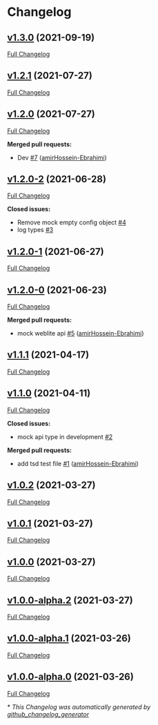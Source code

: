 # Changelog

## [v1.3.0](https://github.com/weblite-wapps/api-types/tree/v1.3.0) (2021-09-19)

[Full Changelog](https://github.com/weblite-wapps/api-types/compare/v1.2.1...v1.3.0)

## [v1.2.1](https://github.com/weblite-wapps/api-types/tree/v1.2.1) (2021-07-27)

[Full Changelog](https://github.com/weblite-wapps/api-types/compare/v1.2.0...v1.2.1)

## [v1.2.0](https://github.com/weblite-wapps/api-types/tree/v1.2.0) (2021-07-27)

[Full Changelog](https://github.com/weblite-wapps/api-types/compare/v1.2.0-2...v1.2.0)

**Merged pull requests:**

- Dev [\#7](https://github.com/weblite-wapps/api-types/pull/7) ([amirHossein-Ebrahimi](https://github.com/amirHossein-Ebrahimi))

## [v1.2.0-2](https://github.com/weblite-wapps/api-types/tree/v1.2.0-2) (2021-06-28)

[Full Changelog](https://github.com/weblite-wapps/api-types/compare/v1.2.0-1...v1.2.0-2)

**Closed issues:**

- Remove mock empty config object [\#4](https://github.com/weblite-wapps/api-types/issues/4)
- log types [\#3](https://github.com/weblite-wapps/api-types/issues/3)

## [v1.2.0-1](https://github.com/weblite-wapps/api-types/tree/v1.2.0-1) (2021-06-27)

[Full Changelog](https://github.com/weblite-wapps/api-types/compare/v1.2.0-0...v1.2.0-1)

## [v1.2.0-0](https://github.com/weblite-wapps/api-types/tree/v1.2.0-0) (2021-06-23)

[Full Changelog](https://github.com/weblite-wapps/api-types/compare/v1.1.1...v1.2.0-0)

**Merged pull requests:**

- mock weblite api [\#5](https://github.com/weblite-wapps/api-types/pull/5) ([amirHossein-Ebrahimi](https://github.com/amirHossein-Ebrahimi))

## [v1.1.1](https://github.com/weblite-wapps/api-types/tree/v1.1.1) (2021-04-17)

[Full Changelog](https://github.com/weblite-wapps/api-types/compare/v1.1.0...v1.1.1)

## [v1.1.0](https://github.com/weblite-wapps/api-types/tree/v1.1.0) (2021-04-11)

[Full Changelog](https://github.com/weblite-wapps/api-types/compare/v1.0.2...v1.1.0)

**Closed issues:**

- mock api type in development [\#2](https://github.com/weblite-wapps/api-types/issues/2)

**Merged pull requests:**

- add tsd test file [\#1](https://github.com/weblite-wapps/api-types/pull/1) ([amirHossein-Ebrahimi](https://github.com/amirHossein-Ebrahimi))

## [v1.0.2](https://github.com/weblite-wapps/api-types/tree/v1.0.2) (2021-03-27)

[Full Changelog](https://github.com/weblite-wapps/api-types/compare/v1.0.1...v1.0.2)

## [v1.0.1](https://github.com/weblite-wapps/api-types/tree/v1.0.1) (2021-03-27)

[Full Changelog](https://github.com/weblite-wapps/api-types/compare/v1.0.0...v1.0.1)

## [v1.0.0](https://github.com/weblite-wapps/api-types/tree/v1.0.0) (2021-03-27)

[Full Changelog](https://github.com/weblite-wapps/api-types/compare/v1.0.0-alpha.2...v1.0.0)

## [v1.0.0-alpha.2](https://github.com/weblite-wapps/api-types/tree/v1.0.0-alpha.2) (2021-03-27)

[Full Changelog](https://github.com/weblite-wapps/api-types/compare/v1.0.0-alpha.1...v1.0.0-alpha.2)

## [v1.0.0-alpha.1](https://github.com/weblite-wapps/api-types/tree/v1.0.0-alpha.1) (2021-03-26)

[Full Changelog](https://github.com/weblite-wapps/api-types/compare/v1.0.0-alpha.0...v1.0.0-alpha.1)

## [v1.0.0-alpha.0](https://github.com/weblite-wapps/api-types/tree/v1.0.0-alpha.0) (2021-03-26)

[Full Changelog](https://github.com/weblite-wapps/api-types/compare/47f0c9801e34725c5e58e28b5687727220a49ca3...v1.0.0-alpha.0)



\* *This Changelog was automatically generated by [github_changelog_generator](https://github.com/github-changelog-generator/github-changelog-generator)*
